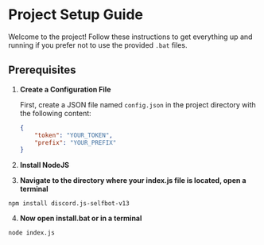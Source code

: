 # Project Setup Guide

Welcome to the project! Follow these instructions to get everything up and running if you prefer not to use the provided `.bat` files.

## Prerequisites

1. **Create a Configuration File**

   First, create a JSON file named `config.json` in the project directory with the following content:

   ```json
   {
       "token": "YOUR_TOKEN",
       "prefix": "YOUR_PREFIX"
   }

2. **Install NodeJS**

3. **Navigate to the directory where your index.js file is located, open a terminal**

```
npm install discord.js-selfbot-v13
```

4. **Now open install.bat or in a terminal**

```
node index.js
```
